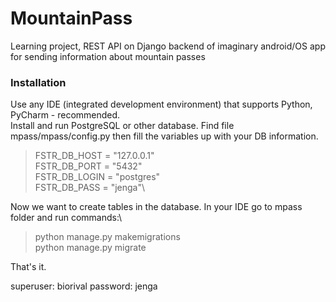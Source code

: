 # MountainPass
Learning project, REST API on Django backend of imaginary android/OS app for sending information about mountain passes

### Installation
Use any IDE (integrated development environment) that supports Python, PyCharm - recommended.\
Install and run PostgreSQL or other database. Find file mpass/mpass/config.py then fill the variables up with your DB information.
> FSTR_DB_HOST = "127.0.0.1"\
> FSTR_DB_PORT = "5432"\
> FSTR_DB_LOGIN = "postgres"\
> FSTR_DB_PASS = "jenga"\

Now we want to create tables in the database. In your IDE go to mpass folder and run commands:\
> python manage.py makemigrations\
> python manage.py migrate

That's it.

superuser: biorival
password: jenga
